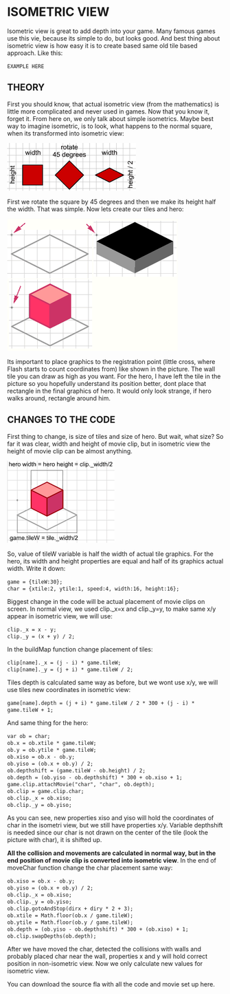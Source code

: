 
# ISOMETRIC VIEW

Isometric view is great to add depth into your game. Many famous games use this vie, because its simple to do, but looks good. And best thing about isometric view is how easy it is to create based same old tile based approach. Like this:

```
EXAMPLE HERE
```


## THEORY

First you should know, that actual isometric view (from the mathematics) is little more complicated and never used in games. Now that you know it, forget it. From here on, we only talk about simple isometrics. Maybe best way to imagine isometric, is to look, what happens to the normal square, when its transformed into isometric view:

![](p21_2.gif)

First we rotate the square by 45 degrees and then we make its height half the width. That was simple. Now lets create our tiles and hero:

![](p21_3.gif)

Its important to place graphics to the registration point (little cross, where Flash starts to count coordinates from) like shown in the picture. The wall tile you can draw as high as you want. For the hero, I have left the tile in the picture so you hopefully understand its position better, dont place that rectangle in the final graphics of hero. It would only look strange, if hero walks around, rectangle around him.


## CHANGES TO THE CODE

First thing to change, is size of tiles and size of hero. But wait, what size? So far it was clear, width and height of movie clip, but in isometric view the height of movie clip can be almost anything.

![](p21_4.gif)

So, value of tileW variable is half the width of actual tile graphics. For the hero, its width and height properties are equal and half of its graphics actual width. Write it down:

```
game = {tileW:30};
char = {xtile:2, ytile:1, speed:4, width:16, height:16};
```

Biggest change in the code will be actual placement of movie clips on screen. In normal view, we used clip._x=x and clip._y=y, to make same x/y appear in isometric view, we will use:

```
clip._x = x - y;
clip._y = (x + y) / 2;
```

In the buildMap function change placement of tiles:

```
clip[name]._x = (j - i) * game.tileW;
clip[name]._y = (j + i) * game.tileW / 2;
```

Tiles depth is calculated same way as before, but we wont use x/y, we will use tiles new coordinates in isometric view:

```
game[name].depth = (j + i) * game.tileW / 2 * 300 + (j - i) * game.tileW + 1;
```

And same thing for the hero:

```
var ob = char;
ob.x = ob.xtile * game.tileW;
ob.y = ob.ytile * game.tileW;
ob.xiso = ob.x - ob.y;
ob.yiso = (ob.x + ob.y) / 2;
ob.depthshift = (game.tileW - ob.height) / 2;
ob.depth = (ob.yiso - ob.depthshift) * 300 + ob.xiso + 1;
game.clip.attachMovie("char", "char", ob.depth);
ob.clip = game.clip.char;
ob.clip._x = ob.xiso;
ob.clip._y = ob.yiso;
```

As you can see, new properties xiso and yiso will hold the coordinates of char in the isometri view, but we still have properties x/y. Variable depthshift is needed since our char is not drawn on the center of the tile (look the picture with char), it is shifted up.

**All the collision and movements are calculated in normal way, but in the end position of movie clip is converted into isometric view**. In the end of moveChar function change the char placement same way:

```
ob.xiso = ob.x - ob.y;
ob.yiso = (ob.x + ob.y) / 2;
ob.clip._x = ob.xiso;
ob.clip._y = ob.yiso;
ob.clip.gotoAndStop(dirx + diry * 2 + 3);
ob.xtile = Math.floor(ob.x / game.tileW);
ob.ytile = Math.floor(ob.y / game.tileW);
ob.depth = (ob.yiso - ob.depthshift) * 300 + (ob.xiso) + 1;
ob.clip.swapDepths(ob.depth);
```

After we have moved the char, detected the collisions with walls and probably placed char near the wall, properties x and y will hold correct position in non-isometric view. Now we only calculate new values for isometric view.

You can download the source fla with all the code and movie set up here.


